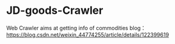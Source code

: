 # JD-goods-Crawler
Web Crawler aims at getting info of commodities
blog：https://blog.csdn.net/weixin_44774255/article/details/122399619
